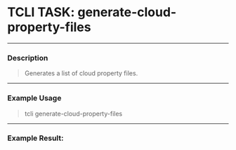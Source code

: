 # TCLI TASK: generate-cloud-property-files

---
### Description
> Generates a list of cloud property files.

---
### Example Usage
> tcli generate-cloud-property-files



---
### Example Result:
